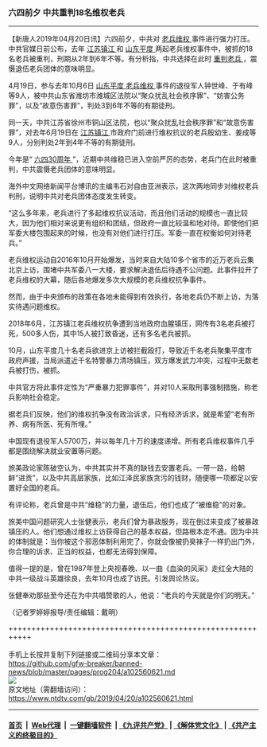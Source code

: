 ### 六四前夕 中共重判18名维权老兵
------------------------

<div class="post_content" itemprop="articleBody">
 <p>
  【新唐人2019年04月20日讯】六四前夕，中共对
  <a href="https://www.ntdtv.com/gb/老兵维权.htm">
   老兵维权
  </a>
  事件进行强力打压。中共官媒日前公布，去年
  <a href="https://www.ntdtv.com/gb/江苏镇江.htm">
   江苏镇江
  </a>
  和
  <a href="https://www.ntdtv.com/gb/山东平度.htm">
   山东平度
  </a>
  两起老兵维权事件中，被抓的18名老兵被重判，刑期从2年到6年不等。有分析指，中共选择在此时
  <a href="https://www.ntdtv.com/gb/重判老兵.htm">
   重判老兵
  </a>
  ，震慑退伍老兵团体的意味明显。
 </p>
 <p>
  4月19日，参与去年10月6日
  <a href="https://www.ntdtv.com/gb/山东平度.htm">
   山东平度
  </a>
  <a href="https://www.ntdtv.com/gb/老兵维权.htm">
   老兵维权
  </a>
  事件的退役军人钟世峰、于有峰等9人，被中共山东省潍坊市潍城区法院以“聚众扰乱社会秩序罪”、“妨害公务罪”，以及“故意伤害罪”，判处3到6年不等的有期徒刑。
 </p>
 <p>
  同一天，中共江苏省徐州市铜山区法院，也以“聚众扰乱社会秩序罪”和“故意伤害罪”，对去年6月19日在
  <a href="https://www.ntdtv.com/gb/江苏镇江.htm">
   江苏镇江
  </a>
  市政府门前进行维权抗议的老兵殷幼生、姜成等9人，分别判处2年到4年不等的有期徒刑。
 </p>
 <p>
  今年是“
  <a href="https://www.ntdtv.com/gb/六四30周年.htm">
   六四30周年
  </a>
  ”，近期中共维稳已进入空前严厉的态势，老兵门在此时被重判，中共震慑老兵团体的意味明显。
 </p>
 <p>
  海外中文网络新闻平台博讯的主编韦石对自由亚洲表示，这次两地同步对维权老兵判刑，说明中共对老兵团体态度发生转变。
 </p>
 <p>
  “这么多年来，老兵进行了多起维权抗议活动，而且他们活动的规模也一直比较大，因为他们相对来说更有组织和团结，但政府一直比较温和地对待。即使他们把军委大楼包围起来的时候，也没有对他们进行打压。军委一直在权衡如何对待老兵。”
 </p>
 <p>
  老兵维权运动自2016年10月开始爆发，当时来自大陆10多个省市的近万老兵云集北京上访，围堵中共军委八一大楼，要求解决退伍后待遇不公问题。此事件拉开了老兵维权的大幕，随后各地爆发多次大规模的老兵维权抗争事件。
 </p>
 <p>
  然而，由于中央颁布的政策在各地未能得到有效执行，各地老兵仍不断上访，为落实待遇问题维权。
 </p>
 <p>
  2018年6月，江苏镇江老兵维权抗争遭到当地政府血腥镇压，网传有3名老兵被打死，500多人伤，其中15人被打致昏迷，还有多名老兵被抓。
 </p>
 <p>
  10月，山东平度几十名老兵欲进京上访被拦截殴打，导致近千名老兵聚集平度市政府声援，当局派遣近千名特警暴力清场镇压，双方爆发武力冲突，过程中无数老兵被打伤，被抓。
 </p>
 <p>
  中共官方将此事件定性为“严重暴力犯罪事件”，并对10人采取刑事强制措施，称老兵影响社会稳定。
 </p>
 <p>
  据老兵们反映，他们的维权抗争没有政治诉求，只有经济诉求，就是希望“老有所养、病有所医、死有所埋。”
 </p>
 <p>
  中国现有退役军人5700万，并以每年几十万的速度递增。所有老兵维权事件几乎都是围绕解决就业安置等问题。
 </p>
 <p>
  旅美政论家陈破空认为，中共其实并不真的缺钱去安置老兵。一带一路，给朝鲜“进贡”，以及中共高层家族，比如江泽民家族贪污的钱财，随便哪一项都足以安置好全国的老兵。
 </p>
 <p>
  有评论称，老兵曾是中共“维稳”的力量，退伍后，他们也成了“被维稳”的对象。
 </p>
 <p>
  旅美中国问题研究人士张健表示，老兵们曾为暴政服务，现在倒过来变成了被暴政镇压的人。他们想通过维权上访获得自己的基本权益，但路根本走不通。因为中共的体制就是：当你被这个邪恶体制利用完了，你就会像被扔臭袜子一样扔出门外，你合理的诉求、正当的权益，也都无法得到保障。
 </p>
 <p>
  值得一提的是，曾在1987年登上央视春晚、以一曲《血染的风采》走红全大陆的中共一级战斗英雄徐良，去年10月也成了访民。引发舆论热议。
 </p>
 <p>
  张健奉劝那些至今还在为中共唱赞歌的人，他说：“老兵的今天就是你们的明天。”
 </p>
 <p>
  （记者罗婷婷报导/责任编辑：戴明）
 </p>
 <div class="single_ad">
 </div>
</div>

+++++++++++++++++++++++++++++++++++++++++++++++++++++++++++<br/><br/>
手机上长按并复制下列链接或二维码分享本文章：<br/>
https://github.com/gfw-breaker/banned-news/blob/master/pages/prog204/a102560621.md <br/>
<a href='https://github.com/gfw-breaker/banned-news/blob/master/pages/prog204/a102560621.md'><img src='https://github.com/gfw-breaker/banned-news/blob/master/pages/prog204/a102560621.md.png'/></a> <br/>
原文地址（需翻墙访问）：https://www.ntdtv.com/gb/2019/04/20/a102560621.html


------------------------
#### [首页](https://github.com/gfw-breaker/banned-news/blob/master/README.md) &nbsp;|&nbsp; [Web代理](https://github.com/labour-camp/helloworld) &nbsp;|&nbsp; [一键翻墙软件](https://github.com/gfw-breaker/nogfw/blob/master/README.md) &nbsp;| [《九评共产党》](https://github.com/gfw-breaker/9ping.md/blob/master/README.md#九评之一评共产党是什么) | [《解体党文化》](https://github.com/gfw-breaker/jtdwh.md/blob/master/README.md) | [《共产主义的终极目的》](https://github.com/gfw-breaker/gczydzjmd.md/blob/master/README.md)

